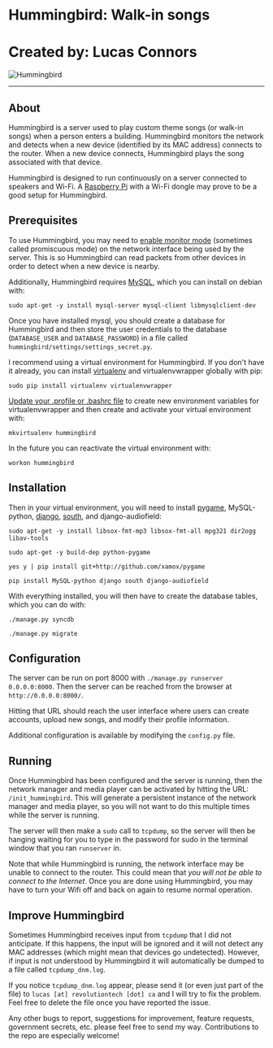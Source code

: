# Hummingbird: Walk-in songs
# Created by: Lucas Connors

![Hummingbird](http://revolutiontech.bitbucket.org/img/code/hummingbird.png)

***

## About

Hummingbird is a server used to play custom theme songs (or walk-in songs) when a person enters a building. Hummingbird monitors the network and detects when a new device (identified by its MAC address) connects to the router. When a new device connects, Hummingbird plays the song associated with that device.

Hummingbird is designed to run continuously on a server connected to speakers and Wi-Fi. A [Raspberry Pi](http://www.raspberrypi.org/) with a Wi-Fi dongle may prove to be a good setup for Hummingbird.

## Prerequisites

To use Hummingbird, you may need to [enable monitor mode](http://wiki.wireshark.org/CaptureSetup/WLAN#Turning_on_monitor_mode) (sometimes called promiscuous mode) on the network interface being used by the server. This is so Hummingbird can read packets from other devices in order to detect when a new device is nearby.

Additionally, Hummingbird requires [MySQL](http://www.mysql.com/), which you can install on debian with:

`sudo apt-get -y install mysql-server mysql-client libmysqlclient-dev`

Once you have installed mysql, you should create a database for Hummingbird and then store the user credentials to the database (`DATABASE_USER` and `DATABASE_PASSWORD`) in a file called `hummingbird/settings/settings_secret.py`.

I recommend using a virtual environment for Hummingbird. If you don't have it already, you can install [virtualenv](http://virtualenv.readthedocs.org/en/latest/virtualenv.html) and virtualenvwrapper globally with pip:

`sudo pip install virtualenv virtualenvwrapper`

[Update your .profile or .bashrc file](http://virtualenvwrapper.readthedocs.org/en/latest/install.html#shell-startup-file) to create new environment variables for virtualenvwrapper and then create and activate your virtual environment with:

`mkvirtualenv hummingbird`

In the future you can reactivate the virtual environment with:

`workon hummingbird`

## Installation

Then in your virtual environment, you will need to install [pygame](http://www.pygame.org/wiki/about), MySQL-python, [django](https://www.djangoproject.com/), [south](http://south.readthedocs.org/en/latest/installation.html), and django-audiofield:

`sudo apt-get -y install libsox-fmt-mp3 libsox-fmt-all mpg321 dir2ogg libav-tools`

`sudo apt-get -y build-dep python-pygame`

`yes y | pip install git+http://github.com/xamox/pygame`

`pip install MySQL-python django south django-audiofield`

With everything installed, you will then have to create the database tables, which you can do with:

`./manage.py syncdb`

`./manage.py migrate`

## Configuration

The server can be run on port 8000 with `./manage.py runserver 0.0.0.0:8000`. Then the server can be reached from the browser at `http://0.0.0.0:8000/`.

Hitting that URL should reach the user interface where users can create accounts, upload new songs, and modify their profile information.

Additional configuration is available by modifying the `config.py` file.

## Running

Once Hummingbird has been configured and the server is running, then the network manager and media player can be activated by hitting the URL: `/init_hummingbird`. This will generate a persistent instance of the network manager and media player, so you will not want to do this multiple times while the server is running.

The server will then make a `sudo` call to `tcpdump`, so the server will then be hanging waiting for you to type in the password for sudo in the terminal window that you ran `runserver` in.

Note that while Hummingbird is running, the network interface may be unable to connect to the router. This could mean that *you will not be able to connect to the Internet*. Once you are done using Hummingbird, you may have to turn your Wifi off and back on again to resume normal operation.

## Improve Hummingbird

Sometimes Hummingbird receives input from `tcpdump` that I did not anticipate. If this happens, the input will be ignored and it will not detect any MAC addresses (which might mean that devices go undetected). However, if input is not understood by Hummingbird it will automatically be dumped to a file called `tcpdump_dnm.log`.

If you notice `tcpdump_dnm.log` appear, please send it (or even just part of the file) to `lucas [at] revolutiontech [dot] ca` and I will try to fix the problem. Feel free to delete the file once you have reported the issue.

Any other bugs to report, suggestions for improvement, feature requests, government secrets, etc. please feel free to send my way. Contributions to the repo are especially welcome!
